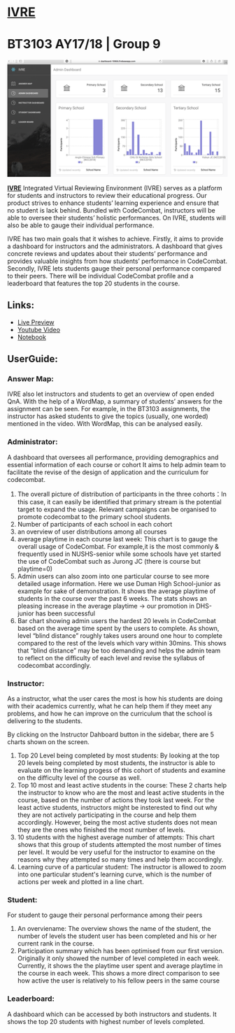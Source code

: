 # [IVRE](https://dashboard-10955.firebaseapp.com/)
# BT3103 AY17/18 | Group 9

![Admin Dashboard](IVRE.png)

**[IVRE](https://dashboard-10955.firebaseapp.com/)** Integrated Virtual Reviewing Environment (IVRE) serves as a platform for students and instructors to review their educational progress. Our product strives to enhance students’ learning experience and ensure that no student is lack behind. Bundled with CodeCombat, instructors will be able to oversee their students’ holistic performances. On IVRE, students will also be able to gauge their individual performance.

IVRE has two main goals that it wishes to achieve. Firstly, it aims to provide a dashboard for instructors and the administrators. A dashboard that gives concrete reviews and updates about their students’ performance and provides valuable insights from how students’ performance in CodeCombat. Secondly, IVRE lets students gauge their personal performance compared to their peers. There will be individual CodeCombat profile and a leaderboard that features the top 20 students in the course. 



## Links:

+ [Live Preview](https://dashboard-10955.firebaseapp.com/)
+ [Youtube Video]()
+ [Notebook](https://colab.research.google.com/drive/1bH-td7R2Ic7U3FpAMYkIkEaSM64n3Uhq)

## UserGuide:

### Answer Map:
IVRE also let instructors and students to get an overview of open ended QnA. 
With the help of a WordMap, a summary of students’ answers for the assignment can be seen. 
For example, in the BT3103 assignments, the instructor has asked students to give the topics (usually, one worded) mentioned in the video. With WordMap, this can be analysed easily.


### Administrator:
A dashboard that oversees all performance, providing demographics and essential information of each course or cohort 
It aims to help admin team to facilitate the revise of the design of application and the curriculum for codecombat.

1. The overall picture of distribution of participants in the three cohorts：In this case, it can easily be identified that primary stream is the potential target to expand the usage. Relevant campaigns can be organised to promote codecombat to the primary school students.
2. Number of participants of each school in each cohort
3. an overview of user distributions among all courses
4. average playtime in each course last week: This chart is to gauge the overall usage of CodeCombat. For example,it is the most commonly & frequently used in NUSHS-senior while some schools have yet started the use of CodeCombat such as Jurong JC (there is course but playtime=0)
5. Admin users can also zoom into one particular course to see more detailed usage information. Here we use Duman High School-junior as example for sake of demonstration. It shows the average playtime of students in the course over the past 6 weeks. The stats shows an pleasing increase in the average playtime -> our promotion in DHS-junior has been successful
6. Bar chart showing admin users the hardest 20 levels in CodeCombat based on the average time spent by the users to complete. As shown, level “blind distance” roughly takes users around one hour to complete compared to the rest of the levels which vary within 30mins. This shows that “blind distance” may be too demanding and helps the admin team to reflect on the difficulty of each level  and revise the syllabus of codecombat accordingly. 



### Instructor:
As a instructor, what the user cares the most is how his students are doing with their academics currently, what he can help them if they meet any problems, and how he can improve on the curriculum that the school is delivering to the students. 

By clicking on the Instructor Dahboard button in the sidebar, there are 5 charts shown on the screen.
1. Top 20 Level being completed by most students: By looking at the top 20 levels being completed by most students, the instructor is able to evaluate on the learning progess of this cohort of students and examine on the difficulty level of the course as well. 
2. Top 10 most and least active students in the course: These 2 charts help the instructor to know who are the most and least active students in the course, based on the number of actions they took last week. For the least active students, instructors might be insterested to find out why they are not actively participating in the course and help them accordingly. However, being the most active students does not mean they are the ones who finished the most number of levels. 
3. 10 students with the highest average number of attempts: This chart shows that this group of students attempted the most number of times per level. It would be very useful for the instructor to examine on the reasons why they attempted so many times and help them accordingly.
4. Learning curve of a particular student: The instructor is allowed to zoom into one particular student's learning curve, which is the number of actions per week and plotted in a line chart.

### Student: 
For student to gauge their personal performance among their peers
1. An overviename: The overview shows the name of the student, the number of levels the student user has been completed and his or her current rank in the course. 
2. Participation summary which has been optimised from our first version. Originally it only showed the number of level completed in each week. Currently, it shows the the playtime user spent and average playtime in the course in each week. This shows a more direct comparison to see how active the user is relatively to his fellow peers in the same course

### Leaderboard: 
A dashboard which can be accessed by both instructors and students. 
It shows the top 20 students with highest number of levels completed. 






